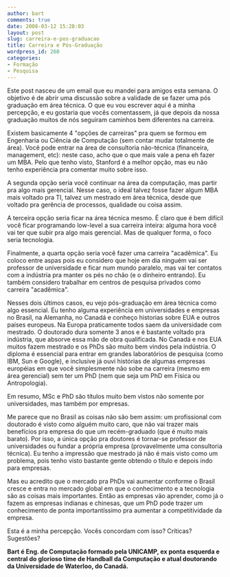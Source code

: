 ```yaml
---
author: bart
comments: true
date: 2008-03-12 15:28:03
layout: post
slug: carreira-e-pos-graduacao
title: Carreira e Pós-Graduação
wordpress_id: 260
categories:
- Formação
- Pesquisa
---
```


Este post nasceu de um email que eu mandei para amigos esta semana. O objetivo é de abrir uma discussão sobre a validade de se fazer uma pós graduação em área técnica. O que eu vou escrever aqui é a minha percepção, e eu gostaria que vocês comentassem, já que depois da nossa graduação muitos de nós seguiram caminhos bem diferentes na carreira.

Existem basicamente 4 "opções de carreiras" pra quem se formou em Engenharia ou Ciência de Computação (sem contar mudar totalmente de área). Você pode entrar na área de consultoria não-técnica (financeira, management, etc): neste caso, acho que o que mais vale a pena eh fazer um MBA. Pelo que tenho visto, Stanford é a melhor opção, mas eu não tenho experiência pra comentar muito sobre isso.

A segunda opção seria você continuar na área da computação, mas partir pra algo mais gerencial. Nesse caso, o ideal talvez fosse fazer algum MBA mais voltado pra TI, talvez um mestrado em área técnica, desde que voltado pra gerência de processos, qualidade ou coisa assim.

A terceira opção seria ficar na área técnica mesmo. É claro que é bem difícil você ficar programando low-level a sua carreira inteira: alguma hora você vai ter que subir pra algo mais gerencial. Mas de qualquer forma, o foco seria tecnologia.

Finalmente, a quarta opção seria você fazer uma carreira "acadêmica". Eu coloco entre aspas pois eu considero que hoje em dia ninguém vai ser professor de universidade e ficar num mundo paralelo, mas vai ter contatos com a indústria pra manter os pés no chão (e o dinheiro entrando). Eu também considero trabalhar em centros de pesquisa privados como carreira "acadêmica".

Nesses dois últimos casos, eu vejo pós-graduação em área técnica como algo essencial. Eu tenho alguma experiência em universidades e empresas no Brasil, na Alemanha, no Canadá e conheço historias sobre EUA e outros países europeus. Na Europa praticamente todos saem da universidade com mestrado. O doutorado dura somente 3 anos e é bastante voltado pra indústria, que absorve essa mão de obra qualificada. No Canadá e nos EUA muitos fazem mestrado e os PhDs são muito bem vindos pela indústria. O diploma é essencial para entrar em grandes laboratórios de pesquisa (como IBM, Sun e Google), e inclusive já ouvi histórias de algumas empresas européias em que você simplesmente não sobe na carreira (mesmo em área gerencial) sem ter um PhD (nem que seja um PhD em Física ou Antropologia).

Em resumo, MSc e PhD são títulos muito bem vistos não somente por universidades, mas também por empresas.

Me parece que no Brasil as coisas não são bem assim: um profissional com doutorado é visto como alguém muito caro, que não vai trazer mais benefícios pra empresa do que um recém-graduado (que é muito mais barato). Por isso, a única opção pra doutores é tornar-se professor de universidades ou fundar a própria empresa (provavelmente uma consultoria técnica). Eu tenho a impressão que mestrado já não é mais visto como um problema, pois tenho visto bastante gente obtendo o título e depois indo para empresas.

Mas eu acredito que o mercado pra PhDs vai aumentar conforme o Brasil cresce e entra no mercado global em que o conhecimento e a tecnologia são as coisas mais importantes. Então as empresas vão aprender, como já o fazem as empresas indianas e chinesas, que um PhD pode trazer um conhecimento de ponta importantíssimo pra aumentar a competitividade da empresa.

Esta é a minha percepção. Vocês concordam com isso? Críticas? Sugestões?

**Bart é Eng. de Computação formado pela UNICAMP, ex ponta esquerda e central do glorioso time de Handball da Computação e atual doutorando da Universidade de Waterloo, do Canadá.**
